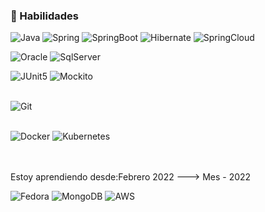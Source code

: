 ### 👋 Habilidades

![Java](https://img.shields.io/badge/Java_8-EF2A00?style=for-the-badge&logo=java&logoColor=FF0101&labelColor=FFFFFF)
![Spring](https://img.shields.io/badge/Spring-53E617?style=for-the-badge&logo=spring&logoColor=53E617&labelColor=FFFFFF)
![SpringBoot](https://img.shields.io/badge/Spring_Boot-5FA743?style=for-the-badge&logo=springboot&logoColor=5FA743&labelColor=FFFFFF)
![Hibernate](https://img.shields.io/badge/Hibernate-3E5381?style=for-the-badge&logo=Hibernate&logoColor=C1894E&labelColor=FFFFFF)
![SpringCloud](https://img.shields.io/badge/Spring_Cloud-AFDF9C?style=for-the-badge&logo=icloud&logoColor=AFDF9C&labelColor=FFFFFF)</br>

![Oracle](https://img.shields.io/badge/Oracle-D91E1E?style=for-the-badge&logo=oracle&logoColor=D91E1E&labelColor=FFFFFF)
![SqlServer](https://img.shields.io/badge/Sqlserver-B1B1B1?style=for-the-badge&logo=microsoftsqlserver&logoColor=EA2400&labelColor=FFFFFF)<br/>


![JUnit5](https://img.shields.io/badge/JUnit5-B1B1B1?style=for-the-badge&logo=junit5&logoColor=B1B1B1&labelColor=FFFFFF)
![Mockito](https://img.shields.io/badge/Mockito-B1B1B1?style=for-the-badge&logo=mockito&logoColor=B1B1B1&labelColor=FFFFFF)</br></br>

![Git](https://img.shields.io/badge/Git-E34629?style=for-the-badge&logo=git&labelColor=FFFFFF)</br></br>

![Docker](https://img.shields.io/badge/Docker-0051FF?style=for-the-badge&logo=docker&labelColor=FFFFFF)
![Kubernetes](https://img.shields.io/badge/Kubernetes-1847AB?style=for-the-badge&logo=kubernetes&labelColor=FFFFFF)<br/><br/><br/>


Estoy aprendiendo desde:Febrero 2022   --->   Mes - 2022

![Fedora](https://img.shields.io/badge/Fedora-008FFF?style=for-the-badge&logo=fedora&labelColor=FFFFFF)
![MongoDB](https://img.shields.io/badge/MongoDB-1C5513?style=for-the-badge&logo=mongodb&labelColor=FFFFFF)
![AWS](https://img.shields.io/badge/Aws-FF7800?style=for-the-badge&logo=amazonaws&logoColor=FF7800&labelColor=FFFFFF)<br/>
